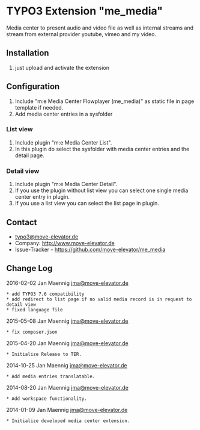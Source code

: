 # TYPO3 Extension "me_media"

Media center to present audio and video file as well as internal streams and stream from external provider youtube, vimeo and my video.

## Installation

1. just upload and activate the extension

## Configuration

1. Include "m:e Media Center Flowplayer (me_media)" as static file in page template if needed.
2. Add media center entries in a sysfolder

### List view

1. Include plugin "m:e Media Center List".
2. In this plugin do select the sysfolder with media center entries and the detail page.

### Detail view

1. Include plugin "m:e Media Center Detail".
2. If you use the plugin without list view you can select one single media center entry in plugin.
3. If you use a list view you can select the list page in plugin.

## Contact

* typo3@move-elevator.de
* Company: http://www.move-elevator.de
* Issue-Tracker - https://github.com/move-elevator/me_media

## Change Log

2016-02-02 Jan Maennig <jma@move-elevator.de>

	* add TYPO3 7.6 compatibility
	* add redirect to list page if no valid media record is in request to detail view
	* fixed language file

2015-05-08 Jan Maennig <jma@move-elevator.de>

	* fix composer.json

2015-04-20 Jan Maennig <jma@move-elevator.de>

	* Initialize Release to TER.

2014-10-25 Jan Maennig <jma@move-elevator.de>

	* Add media entries translatable.

2014-08-20 Jan Maennig <jma@move-elevator.de>

	* Add workspace functionality.

2014-01-09 Jan Maennig <jma@move-elevator.de>

	* Initialize developed media center extension.
